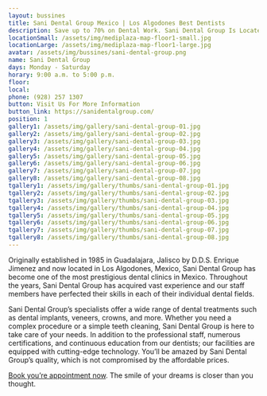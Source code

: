 ```yaml
---
layout: bussines
title: Sani Dental Group Mexico | Los Algodones Best Dentists
description: Save up to 70% on Dental Work. Sani Dental Group Is Located at Mediplaza, Los Algodones, Mexico. Contact Us and Get a Free Quote Now. 
locationSmall: /assets/img/mediplaza-map-floor1-small.jpg
locationLarge: /assets/img/mediplaza-map-floor1-large.jpg
avatar: /assets/img/bussines/sani-dental-group.png
name: Sani Dental Group
days: Monday - Saturday
horary: 9:00 a.m. to 5:00 p.m.
floor: 
local:
phone: (928) 257 1307
button: Visit Us For More Information
button_link: https://sanidentalgroup.com/
position: 1
gallery1: /assets/img/gallery/sani-dental-group-01.jpg
gallery2: /assets/img/gallery/sani-dental-group-02.jpg
gallery3: /assets/img/gallery/sani-dental-group-03.jpg
gallery4: /assets/img/gallery/sani-dental-group-04.jpg
gallery5: /assets/img/gallery/sani-dental-group-05.jpg
gallery6: /assets/img/gallery/sani-dental-group-06.jpg
gallery7: /assets/img/gallery/sani-dental-group-07.jpg
gallery8: /assets/img/gallery/sani-dental-group-08.jpg
tgallery1: /assets/img/gallery/thumbs/sani-dental-group-01.jpg
tgallery2: /assets/img/gallery/thumbs/sani-dental-group-02.jpg
tgallery3: /assets/img/gallery/thumbs/sani-dental-group-03.jpg
tgallery4: /assets/img/gallery/thumbs/sani-dental-group-04.jpg
tgallery5: /assets/img/gallery/thumbs/sani-dental-group-05.jpg
tgallery6: /assets/img/gallery/thumbs/sani-dental-group-06.jpg
tgallery7: /assets/img/gallery/thumbs/sani-dental-group-07.jpg
tgallery8: /assets/img/gallery/thumbs/sani-dental-group-08.jpg
---
```

Originally established in 1985 in Guadalajara, Jalisco by D.D.S. Enrique Jimenez and now located in Los Algodones, Mexico, Sani Dental Group has become one of the most prestigious dental clinics in Mexico. Throughout the years, Sani Dental Group has acquired vast experience and our staff members have perfected their skills in each of their individual dental fields.

Sani Dental Group’s specialists offer a wide range of dental treatments such as dental implants, veneers, crowns, and more. Whether you need a complex procedure or a simple teeth cleaning, Sani Dental Group is here to take care of your needs. In addition to the professional staff, numerous certifications, and continuous education from our dentists; our facilities are equipped with cutting-edge technology. You’ll be amazed by Sani Dental Group’s quality, which is not compromised by the affordable prices.

[Book you’re appointment now](https://sanidentalgroup.com/appointments/). The smile of your dreams is closer than you thought.